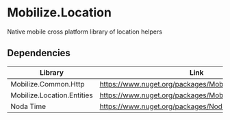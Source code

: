 # Mobilize.Location
Native mobile cross platform library of location helpers

## Dependencies

| Library    | Link          |
|-------------|---------------|
| Mobilize.Common.Http | https://www.nuget.org/packages/Mobilize.Common.Http/ |
| Mobilize.Location.Entities | https://www.nuget.org/packages/Mobilize.Location.Entities/ |
| Noda Time      | https://www.nuget.org/packages/NodaTime/1.3.2 |

